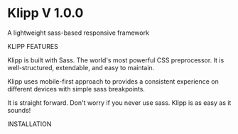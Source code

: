 # Klipp V 1.0.0
A lightweight sass-based responsive framework

KLIPP FEATURES

Klipp is built with Sass. The world's most powerful CSS preprocessor. It is well-structured, extendable, and easy to maintain.

Klipp uses mobile-first approach to provides a consistent experience on different devices with simple sass breakpoints.

It is straight forward. Don't worry if you never use sass. Klipp is as easy as it sounds!

INSTALLATION 


